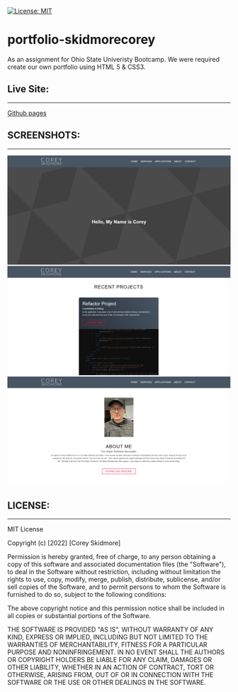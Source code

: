 [![License: MIT](https://img.shields.io/badge/License-MIT-yellow.svg)](https://opensource.org/licenses/MIT)
# portfolio-skidmorecorey
As an assignment for Ohio State Univeristy Bootcamp. We were required create our own portfolio using HTML 5 & CSS3.
## Live Site:
--- 
[Github pages](https://skidmoreco.github.io/skidmorecorey-portfolio/)

## SCREENSHOTS:
---
<img src="./images/SC1.png" alt="Screenshot of Hero img">
<img src="./images/SC2.png" alt="Screenshot of Recent projects">
<img src="./images/SC3.png" alt="Screenshot of About me">


## LICENSE:
--- 
MIT License

Copyright (c) [2022] [Corey Skidmore]

Permission is hereby granted, free of charge, to any person obtaining a copy of this software and associated documentation files (the "Software"), to deal in the Software without restriction, including without limitation the rights to use, copy, modify, merge, publish, distribute, sublicense, and/or sell copies of the Software, and to permit persons to whom the Software is furnished to do so, subject to the following conditions:

The above copyright notice and this permission notice shall be included in all copies or substantial portions of the Software.

THE SOFTWARE IS PROVIDED "AS IS", WITHOUT WARRANTY OF ANY KIND, EXPRESS OR IMPLIED, INCLUDING BUT NOT LIMITED TO THE WARRANTIES OF MERCHANTABILITY, FITNESS FOR A PARTICULAR PURPOSE AND NONINFRINGEMENT. IN NO EVENT SHALL THE AUTHORS OR COPYRIGHT HOLDERS BE LIABLE FOR ANY CLAIM, DAMAGES OR OTHER LIABILITY, WHETHER IN AN ACTION OF CONTRACT, TORT OR OTHERWISE, ARISING FROM, OUT OF OR IN CONNECTION WITH THE SOFTWARE OR THE USE OR OTHER DEALINGS IN THE SOFTWARE.

